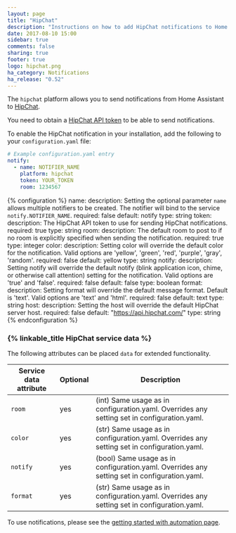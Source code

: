 ```yaml
---
layout: page
title: "HipChat"
description: "Instructions on how to add HipChat notifications to Home Assistant."
date: 2017-08-10 15:00
sidebar: true
comments: false
sharing: true
footer: true
logo: hipchat.png
ha_category: Notifications
ha_release: "0.52"
---
```



The `hipchat` platform allows you to send notifications from Home Assistant to [HipChat](https://hipchat.com/).

You need to obtain a [HipChat API token](https://developer.atlassian.com/hipchat/guide/hipchat-rest-api/api-access-tokens#APIaccesstokens-Usergeneratedtokens) to be able to send notifications.

To enable the HipChat notification in your installation, add the following to your `configuration.yaml` file:

```yaml
# Example configuration.yaml entry
notify:
  - name: NOTIFIER_NAME
    platform: hipchat
    token: YOUR_TOKEN
    room: 1234567
```

{% configuration %}
name:
  description: Setting the optional parameter `name` allows multiple notifiers to be created. The notifier will bind to the service `notify.NOTIFIER_NAME`.
  required: false
  default: notify
  type: string
token:
  description: The HipChat API token to use for sending HipChat notifications.
  required: true
  type: string
room:
  description: The default room to post to if no room is explicitly specified when sending the notification.
  required: true
  type: integer
color:
  description: Setting color will override the default color for the notification. Valid options are 'yellow', 'green', 'red', 'purple', 'gray', 'random'.
  required: false
  default: yellow
  type: string
notify:
  description: Setting notify will override the default notify (blink application icon, chime, or otherwise call attention) setting for the notification. Valid options are 'true' and 'false'.
  required: false
  default: false
  type: boolean
format:
  description: Setting format will override the default message format. Default is 'text'. Valid options are 'text' and 'html'.
  required: false
  default: text
  type: string
host:
  description: Setting the host will override the default HipChat server host.
  required: false
  default: "https://api.hipchat.com/"
  type: string
{% endconfiguration %}

### {% linkable_title HipChat service data %}

The following attributes can be placed `data` for extended functionality.

| Service data attribute | Optional | Description |
| ---------------------- | -------- | ----------- |
| `room`                 |      yes | (int) Same usage as in configuration.yaml. Overrides any setting set in configuration.yaml.
| `color`                |      yes | (str) Same usage as in configuration.yaml. Overrides any setting set in configuration.yaml.
| `notify`                  |      yes | (bool) Same usage as in configuration.yaml. Overrides any setting set in configuration.yaml.
| `format`             |      yes | (str) Same usage as in configuration.yaml. Overrides any setting set in configuration.yaml.

To use notifications, please see the [getting started with automation page](/getting-started/automation/).
